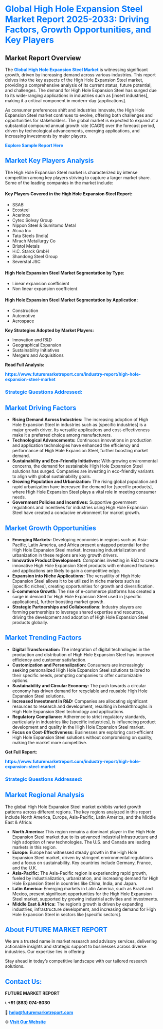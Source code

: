 <h1 style="color: #007BFF;">Global High Hole Expansion Steel Market Report 2025-2033: Driving Factors, Growth Opportunities, and Key Players</h1>

<section id="overview">
<h2>Market Report Overview</h2>
<p>The <a href="https://www.futuremarketreport.com/industry-report/high-hole-expansion-steel-market" style="color: #007BFF; text-decoration: none;"><strong>Global High Hole Expansion Steel Market</strong></a> is witnessing significant growth, driven by increasing demand across various industries. This report delves into the key aspects of the High Hole Expansion Steel market, providing a comprehensive analysis of its current status, future potential, and challenges. The demand for High Hole Expansion Steel has surged due to its wide-ranging applications in industries such as [insert industries], making it a critical component in modern-day [applications].</p>
<p>As consumer preferences shift and industries innovate, the High Hole Expansion Steel market continues to evolve, offering both challenges and opportunities for stakeholders. The global market is expected to expand at a substantial compound annual growth rate (CAGR) over the forecast period, driven by technological advancements, emerging applications, and increasing investments by major players.</p>
</section>

<section id="overview">
<p><a href="https://www.futuremarketreport.com/request-sample/reportId=114336" style="color: #007BFF; text-decoration: none;"><strong>Explore Sample Report Here</strong></a></p>
</section>

<section id="key-players">
<h2 style="color: #007BFF;">Market Key Players Analysis</h2>
<p>The High Hole Expansion Steel market is characterized by intense competition among key players striving to capture a larger market share. Some of the leading companies in the market include:</p>
<h4>Key Players Covered in the High Hole Expansion Steel Report:</h4>
<ul><li>SSAB</li><li>Ecosteel</li><li>Acerinox</li><li>Cytec Solvay Group</li><li>Nippon Steel &amp; Sumitomo Metal</li><li>Alcoa Inc</li><li>Tata Steels (India)</li><li>Mirach Metallurgy Co</li><li>Bristol Metals</li><li>H.C. Starck GmbH</li><li>Shandong Steel Group</li><li>Severstal JSC</li></ul>
<h4>High Hole Expansion Steel Market Segmentation by Type:</h4>
<ul><li>Linear expansion coefficient</li><li>Non linear expansion coefficient</li></ul>

<h4>High Hole Expansion Steel Market Segmentation by Application:</h4>
<ul><li>Construction</li><li>Automotive</li><li>Aerospace</li></ul>
<p><strong>Key Strategies Adopted by Market Players:</strong></p>
<ul>
<li>Innovation and R&D</li>
<li>Geographical Expansion</li>
<li>Sustainability Initiatives</li>
<li>Mergers and Acquisitions</li>
</ul>
</section>

<section>
<p><strong>Read Full Analysis: </strong></p><a href="https://www.futuremarketreport.com/industry-report/high-hole-expansion-steel-market" style="color: #007BFF; text-decoration: none;"><strong>https://www.futuremarketreport.com/industry-report/high-hole-expansion-steel-market</strong></a>
<h3 style="color: #007BFF;">Strategic Questions Addressed:</h3>
</section>

<section id="driving-factors">
<h2 style="color: #007BFF;">Market Driving Factors</h2>
<ul>
<li><strong>Rising Demand Across Industries:</strong> The increasing adoption of High Hole Expansion Steel in industries such as [specific industries] is a major growth driver. Its versatile applications and cost-effectiveness make it a preferred choice among manufacturers.</li>
<li><strong>Technological Advancements:</strong> Continuous innovations in production and application technologies have enhanced the efficiency and performance of High Hole Expansion Steel, further boosting market demand.</li>
<li><strong>Sustainability and Eco-Friendly Initiatives:</strong> With growing environmental concerns, the demand for sustainable High Hole Expansion Steel solutions has surged. Companies are investing in eco-friendly variants to align with global sustainability goals.</li>
<li><strong>Growing Population and Urbanization:</strong> The rising global population and rapid urbanization have increased the demand for [specific products], where High Hole Expansion Steel plays a vital role in meeting consumer needs.</li>
<li><strong>Government Policies and Incentives:</strong> Supportive government regulations and incentives for industries using High Hole Expansion Steel have created a conducive environment for market growth.</li>
</ul>
</section>

<section id="growth-opportunities">
<h2 style="color: #007BFF;">Market Growth Opportunities</h2>
<ul>
<li><strong>Emerging Markets:</strong> Developing economies in regions such as Asia-Pacific, Latin America, and Africa present untapped potential for the High Hole Expansion Steel market. Increasing industrialization and urbanization in these regions are key growth drivers.</li>
<li><strong>Innovative Product Development:</strong> Companies investing in R&D to create innovative High Hole Expansion Steel products with enhanced features and applications are likely to gain a competitive edge.</li>
<li><strong>Expansion into Niche Applications:</strong> The versatility of High Hole Expansion Steel allows it to be utilized in niche markets such as [specific niches], creating opportunities for growth and diversification.</li>
<li><strong>E-commerce Growth:</strong> The rise of e-commerce platforms has created a surge in demand for High Hole Expansion Steel used in [specific applications], further boosting market growth.</li>
<li><strong>Strategic Partnerships and Collaborations:</strong> Industry players are forming partnerships to leverage shared expertise and resources, driving the development and adoption of High Hole Expansion Steel products globally.</li>
</ul>
</section>

<section id="trending-factors">
<h2 style="color: #007BFF;">Market Trending Factors</h2>
<ul>
<li><strong>Digital Transformation:</strong> The integration of digital technologies in the production and distribution of High Hole Expansion Steel has improved efficiency and customer satisfaction.</li>
<li><strong>Customization and Personalization:</strong> Consumers are increasingly seeking personalized High Hole Expansion Steel solutions tailored to their specific needs, prompting companies to offer customizable options.</li>
<li><strong>Sustainability and Circular Economy:</strong> The push towards a circular economy has driven demand for recyclable and reusable High Hole Expansion Steel solutions.</li>
<li><strong>Increased Investment in R&D:</strong> Companies are allocating significant resources to research and development, resulting in breakthroughs in High Hole Expansion Steel technology and applications.</li>
<li><strong>Regulatory Compliance:</strong> Adherence to strict regulatory standards, particularly in industries like [specific industries], is influencing product development and quality in the High Hole Expansion Steel market.</li>
<li><strong>Focus on Cost-Effectiveness:</strong> Businesses are exploring cost-efficient High Hole Expansion Steel solutions without compromising on quality, making the market more competitive.</li>
</ul>
</section>

<section>
<p><strong>Get Full Report: </strong></p><a href="https://www.futuremarketreport.com/industry-report/high-hole-expansion-steel-market" style="color: #007BFF; text-decoration: none;"><strong>https://www.futuremarketreport.com/industry-report/high-hole-expansion-steel-market</strong></a>
<h3 style="color: #007BFF;">Strategic Questions Addressed:</h3>
</section>


<section id="regional-analysis">
<h2 style="color: #007BFF;">Market Regional Analysis</h2>
<p>The global High Hole Expansion Steel market exhibits varied growth patterns across different regions. The key regions analyzed in this report include North America, Europe, Asia-Pacific, Latin America, and the Middle East & Africa:</p>
<ul>
<li><strong>North America:</strong> This region remains a dominant player in the High Hole Expansion Steel market due to its advanced industrial infrastructure and high adoption of new technologies. The U.S. and Canada are leading markets in this region.</li>
<li><strong>Europe:</strong> Europe has witnessed steady growth in the High Hole Expansion Steel market, driven by stringent environmental regulations and a focus on sustainability. Key countries include Germany, France, and the U.K.</li>
<li><strong>Asia-Pacific:</strong> The Asia-Pacific region is experiencing rapid growth, fueled by industrialization, urbanization, and increasing demand for High Hole Expansion Steel in countries like China, India, and Japan.</li>
<li><strong>Latin America:</strong> Emerging markets in Latin America, such as Brazil and Mexico, present significant opportunities for the High Hole Expansion Steel market, supported by growing industrial activities and investments.</li>
<li><strong>Middle East & Africa:</strong> The region’s growth is driven by expanding industries, infrastructure development, and increasing demand for High Hole Expansion Steel in sectors like [specific sectors].</li>
</ul>
</section>

<footer>
<h2 style="color: #007BFF;">About FUTURE MARKET REPORT</h2>
<p>We are a trusted name in market research and advisory services, delivering actionable insights and strategic support to businesses across diverse industries. Our expertise lies in offering:</p>

<p>Stay ahead in today’s competitive landscape with our tailored research solutions.</p>

<h2 style="color: #007BFF;">Contact Us:</h2>
<p><strong>FUTURE MARKET REPORT</strong></p>
<p>📞 <strong>+91 (883) 074-8030</strong></p>
<p>📧 <strong><a href="mailto:help@futuremarketreport.com" style="color: #007BFF;">help@futuremarketreport.com</a></strong></p>
<p>🌐 <strong><a href="https://www.futuremarketreport.com/" style="color: #007BFF;">Visit Our Website</a></strong></p>
</footer>
